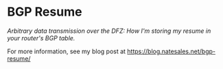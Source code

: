 # BGP Resume

*Arbitrary data transmission over the DFZ: How I'm storing my resume in your router's BGP table.*

For more information, see my blog post at https://blog.natesales.net/bgp-resume/
